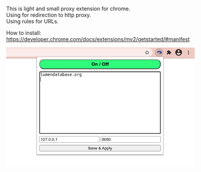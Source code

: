 This is light and small proxy extension for chrome.  
Using for redirection to http proxy.  
Using rules for URLs. 
 
How to install:  
https://developer.chrome.com/docs/extensions/mv2/getstarted/#manifest

!["screenshot"](show.png "screenshot")
